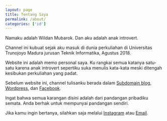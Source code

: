 ```yaml
---
layout: page
title: Tentang Saya
permalink: /about/
categories: ['id']
---
```


Namaku adalah Wildan Mubarok. Dan aku adalah anak introvert.

Channel ini kubuat sejak aku masuk di dunia perkuliahan di Universitas Trunojoyo Madura jurusan Teknik Informatika, Agustus 2018.

Website ini adalah memo personal saya. Ku rangkai semua katanya satu-satu karena anak introvert sepertiku suka menulis kata-kata meski ditengah kesibukan perkuliahan yang padat.

Sebelum website ini, channel tulisanku berada dalam [Subdomain blog](https://blog.wellosoft.net/id/), [Wordpress](https://willandgottaloveideas.wordpress.com/), dan [Facebook](https://blog.wellosoft.net/id/arsip-facebook.html).

Ingat bahwa semua karangan disini adalah dari pandangan pribadiku semata. Anda berhak untuk mempunyai pandangan sendiri.

Jika kamu ingin bertanya, silahkan saja melalui [Instagram](https://instagram.com/wiiin0de) atau [Email](mailto:willnode@wellosoft.net).
